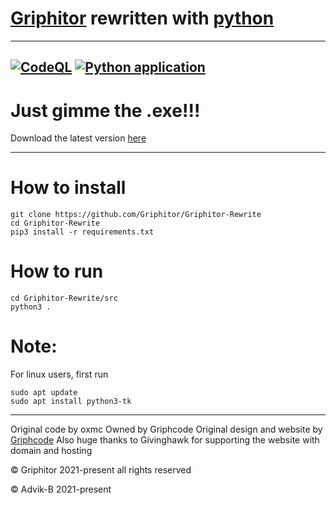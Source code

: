 # [Griphitor](https://griphitor.xyz/) rewritten with [python](https://python.org/about)

---
[![CodeQL](https://github.com/Griphitor/Griphitor-Rewrite/actions/workflows/codeql-analysis.yml/badge.svg)](https://github.com/Griphitor/Griphitor-Rewrite/actions/workflows/codeql-analysis.yml)
[![Python application](https://github.com/Griphitor/Griphitor-Rewrite/actions/workflows/python-app.yml/badge.svg)](https://github.com/Griphitor/Griphitor-Rewrite/actions/workflows/python-app.yml)
---
# Just gimme the .exe!!!

Download the latest version [here](https://github.com/Griphitor/Griphitor-Rewrite/releases)

---

# How to install
```
git clone https://github.com/Griphitor/Griphitor-Rewrite
cd Griphitor-Rewrite
pip3 install -r requirements.txt
```
# How to run
```
cd Griphitor-Rewrite/src
python3 .
```

# Note:

For linux users, first run
```
sudo apt update
sudo apt install python3-tk
```
---

Original code by oxmc
Owned by Griphcode
Original design and website by [Griphcode](https://givinghawk.xyz/) Also huge thanks to Givinghawk for supporting the website with domain and hosting

© Griphitor 2021-present all rights reserved

© Advik-B 2021-present
